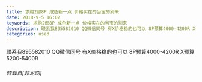 ```yaml
---
title: 求购2部8P 成色新一点 价格实在的当宝的别来
date: 2018-9-5 16:02
keywords: 求购2部8P 成色新一点 价格实在的当宝的别来
description: 联系我895582010 QQ微信同号 有X价格稳的也可以 8P预算4000-4200R X预算5200-5400R
categories: used
---
```

<td class="t_f" id="postmessage_1730524">

联系我895582010 QQ微信同号 有X价格稳的也可以 8P预算4000-4200R X预算5200-5400R</td>
###### 转载自[菲龙网]